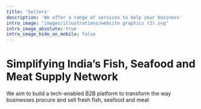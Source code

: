 ```yaml
---
title: 'Sellers'
description: 'We offer a range of services to help your business'
intro_image: "images/illustrations/website graphics (2).svg"
intro_image_absolute: true
intro_image_hide_on_mobile: false
---
```


# Simplifying India’s Fish, Seafood and Meat Supply Network

We aim to build a tech-enabled B2B platform to transform the way businesses procure and sell fresh fish, seafood and meat
